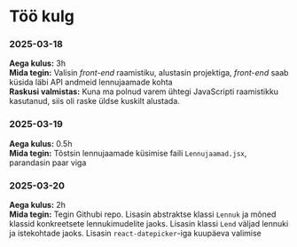 # Töö kulg

### 2025-03-18

**Aega kulus:** 3h  
**Mida tegin:** Valisin *front-end* raamistiku, alustasin projektiga, *front-end* saab küsida läbi API andmeid lennujaamade kohta  
**Raskusi valmistas:** Kuna ma polnud varem ühtegi JavaScripti raamistikku kasutanud, siis oli raske üldse kuskilt alustada.

### 2025-03-19

**Aega kulus:** 0.5h  
**Mida tegin:** Tõstsin lennujaamade küsimise faili `Lennujaamad.jsx`, parandasin paar viga

### 2025-03-20

**Aega kulus:** 2h  
**Mida tegin:** Tegin Githubi repo. Lisasin abstraktse klassi `Lennuk` ja mõned klassid konkreetsete lennukimudelite jaoks. Lisasin klassi `Lend` väljad lennuki ja istekohtade jaoks. Lisasin `react-datepicker`-iga kuupäeva valimise